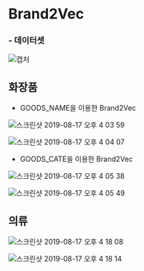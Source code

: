 # Brand2Vec
### - 데이터셋
![캡처](https://user-images.githubusercontent.com/40457277/63262743-c1f44a80-c2c1-11e9-9f2e-82fb76addef2.png)
## 화장품
- GOODS_NAME을 이용한 Brand2Vec

![스크린샷 2019-08-17 오후 4 03 59](https://user-images.githubusercontent.com/40457277/63207882-b873b280-c108-11e9-9c90-5770f2e5193b.png)

![스크린샷 2019-08-17 오후 4 04 07](https://user-images.githubusercontent.com/40457277/63207885-c32e4780-c108-11e9-85d9-7cdb7eb67a09.png)

- GOODS_CATE을 이용한 Brand2Vec

![스크린샷 2019-08-17 오후 4 05 38](https://user-images.githubusercontent.com/40457277/63208011-42704b00-c10a-11e9-9db8-cd66fb39a76d.png)

![스크린샷 2019-08-17 오후 4 05 49](https://user-images.githubusercontent.com/40457277/63208012-4d2ae000-c10a-11e9-90b3-92577e1bdaa5.png)
## 의류
![스크린샷 2019-08-17 오후 4 18 08](https://user-images.githubusercontent.com/40457277/63208058-e2c66f80-c10a-11e9-87d7-614d7282bd2f.png)


![스크린샷 2019-08-17 오후 4 18 14](https://user-images.githubusercontent.com/40457277/63208052-bf032980-c10a-11e9-8f3d-e0ac3fda7ae3.png)
